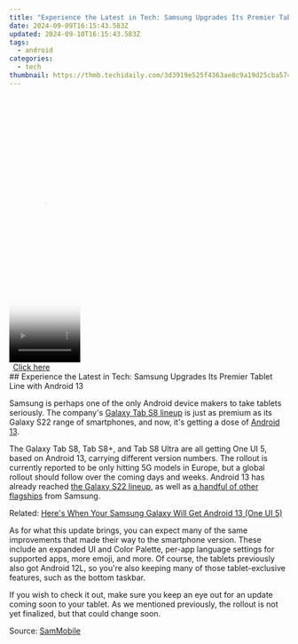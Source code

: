 ```yaml
---
title: "Experience the Latest in Tech: Samsung Upgrades Its Premier Tablet Line with Android 13"
date: 2024-09-09T16:15:43.583Z
updated: 2024-09-10T16:15:43.583Z
tags:
  - android
categories:
  - tech
thumbnail: https://thmb.techidaily.com/3d3919e525f4363ae8c9a19d25cba574e77e7ac0583b121f4d771b95a21f909e.jpg
---
```


<!-- affiliate ads begin -->
<span id="1976998">
					<video width="128" height="480" style="cursor:pointer"
           poster="//a.impactradius-go.com/display-clicktoplayimage/1976998.png"
           onclick="if(!this.playClicked){this.play();this.setAttribute('controls',true);this.playClicked=true;}">
	   <source src="//a.impactradius-go.com/display-ad/22993-1976998">
	   <img src="//a.impactradius-go.com/display-clicktoplayimage/1976998.png" style="border: none; height: 100%; width: 100%; object-fit: contain">
	</video>
	<div style="width:80px;text-align:center"><a href="javascript:window.open(decodeURIComponent('https%3A%2F%2Fhomestyler.sjv.io%2Fc%2F5597632%2F1976998%2F22993'), '_blank');void(0);">Click here</a></div>
</span>
<img height="0" width="0" src="https://imp.pxf.io/i/5597632/1976998/22993" style="position:absolute;visibility:hidden;" border="0" />
<!-- affiliate ads end -->
## Experience the Latest in Tech: Samsung Upgrades Its Premier Tablet Line with Android 13

Samsung is perhaps one of the only Android device makers to take tablets seriously. The company's [Galaxy Tab S8 lineup](https://instagram-clips.techidaily.com/updated-taking-a-step-back-in-time-with-instagram-videos/) is just as premium as its Galaxy S22 range of smartphones, and now, it's getting a dose of [Android 13](https://ios-unlock.techidaily.com/how-to-change-country-on-app-store-for-apple-iphone-se-2022-with-7-methods-by-drfone-ios/).

 The Galaxy Tab S8, Tab S8+, and Tab S8 Ultra are all getting One UI 5, based on Android 13, carrying different version numbers. The rollout is currently reported to be only hitting 5G models in Europe, but a global rollout should follow over the coming days and weeks. Android 13 has already reached [the Galaxy S22 lineup](https://unlock-android.techidaily.com/bypassing-google-account-with-vnrom-bypass-for-honor-x9a-by-drfone-android/), as well as [a handful of other flagships](https://ios-unlock.techidaily.com/in-2024-can-you-unlock-iphone-6s-plus-after-forgetting-the-passcode-by-drfone-ios/) from Samsung.

Related: [Here's When Your Samsung Galaxy Will Get Android 13 (One UI 5)](https://tech-recovery.techidaily.com/how-to-watch-the-star-trek-movies-in-order/) 

 As for what this update brings, you can expect many of the same improvements that made their way to the smartphone version. These include an expanded UI and Color Palette, per-app language settings for supported apps, more emoji, and more. Of course, the tablets previously also got Android 12L, so you're also keeping many of those tablet-exclusive features, such as the bottom taskbar.

 If you wish to check it out, make sure you keep an eye out for an update coming soon to your tablet. As we mentioned previously, the rollout is not yet finalized, but that could change soon.

 Source: [SamMobile](https://www.sammobile.com/news/galaxy-tab-s8-ultra-stable-android-13-one-ui-5-0-update-released/)

<ins class="adsbygoogle"
     style="display:block"
     data-ad-format="autorelaxed"
     data-ad-client="ca-pub-7571918770474297"
     data-ad-slot="1223367746"></ins>



<ins class="adsbygoogle"
     style="display:block"
     data-ad-client="ca-pub-7571918770474297"
     data-ad-slot="8358498916"
     data-ad-format="auto"
     data-full-width-responsive="true"></ins>


